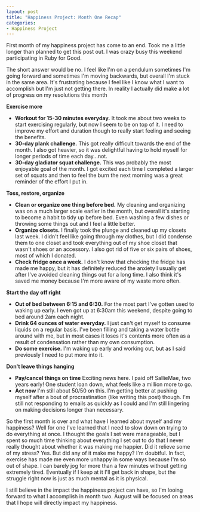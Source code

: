 ```yaml
---
layout: post
title: "Happiness Project: Month One Recap"
categories: 
- Happiness Project
---
```


First month of my happiness project has come to an end. Took me a little longer than planned to get this post out. I was crazy busy this weekend participating in Ruby for Good.

The short answer would be no. I feel like I'm on a pendulum sometimes I'm going forward and sometimes I'm moving backwards, but overall I'm stuck in the same area. It's frustrating because I feel like I know what I want to accomplish but I'm just not getting there. In reality I actually did make a lot of progress on my resolutions this month

**Exercise more**

- **Workout for 15-30 minutes everyday.** It took me about two weeks to start exercising regularly, but now I seem to be on top of it. I need to improve my effort and duration though to really start feeling and seeing the benefits.
- **30-day plank challenge.** This got really difficult towards the end of the month. I also got heavier, so it was delightful having to hold myself for longer periods of time each day...not.
- **30-day gladiator squat challenge.** This was probably the most enjoyable goal of the month. I got excited each time I completed a larger set of squats and then to feel the burn the next morning was a great reminder of the effort I put in.

**Toss, restore, organize**

- **Clean or organize one thing before bed.** My cleaning and organizing was on a much larger scale earlier in the month, but overall it's starting to become a habit to tidy up before bed. Even washing a few dishes or throwing some things out and I feel a little better.
- **Organize closets.** I finally took the plunge and cleaned up my closets last week. I didn't feel like going through my clothes, but I did condense them to one closet and took everything out of my shoe closet that wasn't shoes or an accessory. I also got rid of five or six pairs of shoes, most of which I donated.
- **Check fridge once a week.** I don't know that checking the fridge has made me happy, but it has definitely reduced the anxiety I usually get after I've avoided cleaning things out for a long time. I also think it's saved me money because I'm more aware of my waste more often.

**Start the day off right**

- **Out of bed between 6:15 and 6:30.** For the most part I've gotten used to waking up early. I even got up at 6:30am this weekend, despite going to bed around 2am each night.
- **Drink 64 ounces of water everyday.** I just can't get myself to consume liquids on a regular basis. I've been filling and taking a water bottle around with me, but in most cases it loses it's contents more often as a result of condensation rather than my own consumption.  
- **Do some exercise.** I'm waking up early and working out, but as I said previously I need to put more into it. 

**Don't leave things hanging**

- **Pay/cancel things on time** Exciting news here. I paid off SallieMae, two years early! One student loan down, what feels like a million more to go.
- **Act now** I'm still about 50/50 on this. I'm getting better at pushing myself after a bout of procrastination (like writing this post) though. I'm still not responding to emails as quickly as I could and I'm still lingering on making decisions longer than necessary. 

So the first month is over and what have I learned about myself and my happiness? Well for one I've learned that I need to slow down on trying to do everything at once. I thought the goals I set were manageable, but I spent so much time thinking about everything I set out to do that I never really thought about whether it was making me happier. Did it relieve some of my stress? Yes. But did any of it make me happy? I'm doubtful. In fact, exercise has made me even more unhappy in some ways because I'm so out of shape. I can barely jog for more than a few minutes without getting extremely tired. Eventually if I keep at it I'll get back in shape, but the struggle right now is just as much mental as it is physical.

I still believe in the impact the happiness project can have, so I'm looing forward to what I accomplish in month two. August will be focused on areas that I hope will directly impact my happiness.